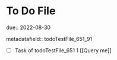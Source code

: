 # To Do File

due:: 2022-08-30

metadatafield:: todoTestFile_651_91

- [ ] Task of todoTestFile_651 1 [[Query me]]
